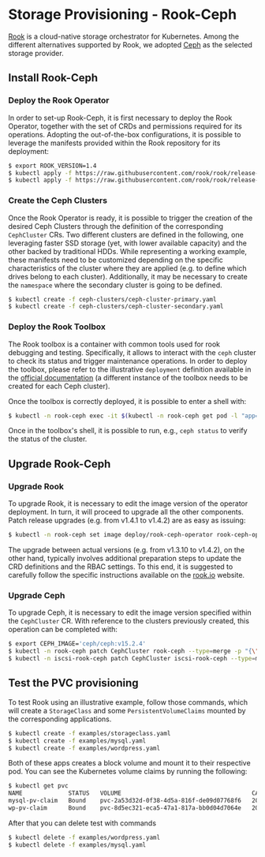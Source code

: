 # Storage Provisioning - Rook-Ceph

[Rook](https://rook.io/) is a cloud-native storage orchestrator for Kubernetes.
Among the different alternatives supported by Rook, we adopted [Ceph](https://ceph.io) as the selected storage provider.

## Install Rook-Ceph

### Deploy the Rook Operator
In order to set-up Rook-Ceph, it is first necessary to deploy the Rook Operator, together with the set of CRDs and permissions required for its operations.
Adopting the out-of-the-box configurations, it is possible to leverage the manifests provided within the Rook repository for its deployment:

```bash
$ export ROOK_VERSION=1.4
$ kubectl apply -f https://raw.githubusercontent.com/rook/rook/release-${ROOK_VERSION}/cluster/examples/kubernetes/ceph/common.yaml
$ kubectl apply -f https://raw.githubusercontent.com/rook/rook/release-${ROOK_VERSION}/cluster/examples/kubernetes/ceph/operator.yaml
```

### Create the Ceph Clusters
Once the Rook Operator is ready, it is possible to trigger the creation of the desired Ceph Clusters through the definition of the corresponding `CephCluster` CRs.
Two different clusters are defined in the following, one leveraging faster SSD storage (yet, with lower available capacity) and the other backed by traditional HDDs.
While representing a working example, these manifests need to be customized depending on the specific characteristics of the cluster where they are applied (e.g. to define which drives belong to each cluster).
Additionally, it may be necessary to create the `namespace` where the secondary cluster is going to be defined.

```bash
$ kubectl create -f ceph-clusters/ceph-cluster-primary.yaml
$ kubectl create -f ceph-clusters/ceph-cluster-secondary.yaml
```

### Deploy the Rook Toolbox

The Rook toolbox is a container with common tools used for rook debugging and testing. Specifically, it allows to interact with the `ceph` cluster to check its status and trigger maintenance operations.
In order to deploy the toolbox, please refer to the illustrative `deployment` definition available in the [official documentation](https://rook.io/docs/rook/v1.4/ceph-toolbox.html) (a different instance of the toolbox needs to be created for each Ceph cluster).

Once the toolbox is correctly deployed, it is possible to enter a shell with:

```bash
$ kubectl -n rook-ceph exec -it $(kubectl -n rook-ceph get pod -l "app=rook-ceph-tools" -o jsonpath='{.items[0].metadata.name}') -- /bin/bash
```

Once in the toolbox's shell, it is possible to run, e.g., `ceph status` to verify the status of the cluster.

## Upgrade Rook-Ceph

### Upgrade Rook
To upgrade Rook, it is necessary to edit the image version of the operator deployment. In turn, it will proceed to upgrade all the other components.
Patch release upgrades (e.g. from v1.4.1 to v1.4.2) are as easy as issuing:

```bash
$ kubectl -n rook-ceph set image deploy/rook-ceph-operator rook-ceph-operator=rook/ceph:v1.4.2
```

The upgrade between actual versions (e.g. from v1.3.10 to v1.4.2), on the other hand, typically involves additional preparation steps to update the CRD definitions and the RBAC settings.
To this end, it is suggested to carefully follow the specific instructions available on the [rook.io](https://rook.io/docs/rook/v1.4/ceph-upgrade.html) website.

### Upgrade Ceph
To upgrade Ceph, it is necessary to edit the image version specified within the `CephCluster` CR.
With reference to the clusters previously created, this operation can be completed with:

```bash
$ export CEPH_IMAGE='ceph/ceph:v15.2.4'
$ kubectl -n rook-ceph patch CephCluster rook-ceph --type=merge -p "{\"spec\": {\"cephVersion\": {\"image\": \"$CEPH_IMAGE\"}}}"
$ kubectl -n iscsi-rook-ceph patch CephCluster iscsi-rook-ceph --type=merge -p "{\"spec\": {\"cephVersion\": {\"image\": \"$CEPH_IMAGE\"}}}"
```

## Test the PVC provisioning
To test Rook using an illustrative example, follow those commands, which will create a `StorageClass` and some `PersistentVolumeClaims` mounted by the corresponding applications.

```bash
$ kubectl create -f examples/storageclass.yaml
$ kubectl create -f examples/mysql.yaml
$ kubectl create -f examples/wordpress.yaml
```

Both of these apps creates a block volume and mount it to their respective pod. You can see the Kubernetes volume claims by running the following:

```bash
$ kubectl get pvc
NAME             STATUS   VOLUME                                     CAPACITY   ACCESS MODES   STORAGECLASS      AGE
mysql-pv-claim   Bound    pvc-2a53d32d-0f38-4d5a-816f-de09d07768f6   20Gi       RWO            rook-ceph-block   134m
wp-pv-claim      Bound    pvc-8d5ec321-eca5-47a1-817a-bb0d04d7064e   20Gi       RWO            rook-ceph-block   134m
```

After that you can delete test with commands
```bash
$ kubectl delete -f examples/wordpress.yaml
$ kubectl delete -f examples/mysql.yaml
```
